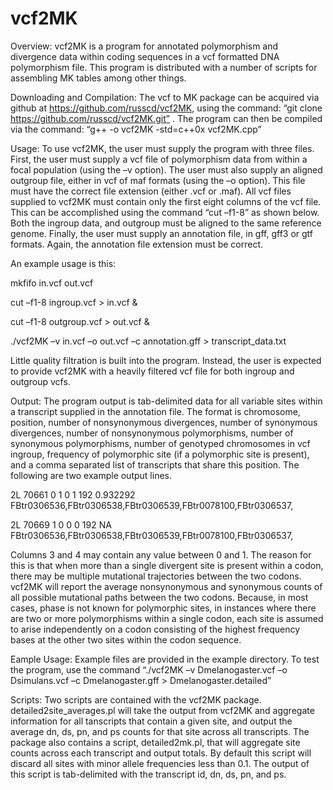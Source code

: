# vcf2MK

Overview: vcf2MK is a program for annotated polymorphism and divergence data within coding sequences in a vcf formatted DNA polymorphism file. This program is distributed with a number of scripts for assembling MK tables among other things.  

Downloading and Compilation: The vcf to MK package can be acquired via github at https://github.com/russcd/vcf2MK, using the command: “git clone https://github.com/russcd/vcf2MK.git” . The program can then be compiled via the command: “g++ -o vcf2MK -std=c++0x vcf2MK.cpp” 

Usage: To use vcf2MK, the user must supply the program with three files. First, the user must supply a vcf file of polymorphism data from within a focal population (using the –v option). The user must also supply an aligned outgroup file, either in vcf of maf formats (using the –o option). This file must have the correct file extension (either .vcf or .maf). All vcf files supplied to vcf2MK must contain only the first eight columns of the vcf file. This can be accomplished using the command “cut –f1-8” as shown below. Both the ingroup data, and outgroup must be aligned to the same reference genome. Finally, the user must supply an annotation file, in gff, gff3 or gtf formats. Again, the annotation file extension must be correct.

An example usage is this:

mkfifo in.vcf out.vcf

cut –f1-8 ingroup.vcf > in.vcf &

cut –f1-8 outgroup.vcf > out.vcf &

./vcf2MK –v in.vcf –o out.vcf –c annotation.gff > transcript_data.txt

Little quality filtration is built into the program. Instead, the user is expected to provide vcf2MK with a heavily filtered vcf file for both ingroup and outgroup vcfs.  

Output: The program output is tab-delimited data for all variable sites within a transcript supplied in the annotation file. The format is chromosome, position, number of nonsynonymous divergences, number of synonymous divergences, number of nonsynonymous polymorphisms, number of synonymous polymorphisms, number of genotyped chromosomes in vcf ingroup, frequency of polymorphic site (if a polymorphic site is present), and a comma separated list of transcripts that share this position. The following are two example output lines. 
 
2L	70661	0	1	0	1	192	0.932292	FBtr0306536,FBtr0306538,FBtr0306539,FBtr0078100,FBtr0306537,

2L	70669	1	0	0	0	192	NA	FBtr0306536,FBtr0306538,FBtr0306539,FBtr0078100,FBtr0306537,

Columns 3 and 4 may contain any value between 0 and 1. The reason for this is that when more than a single divergent site is present within a codon, there may be multiple mutational trajectories between the two codons. vcf2MK will report the average nonsynonymous and synonymous counts of all possible mutational paths between the two codons. Because, in most cases, phase is not known for polymorphic sites, in instances where there are two or more polymorphisms within a single codon, each site is assumed to arise independently on a codon consisting of the highest frequency bases at the other two sites within the codon sequence. 

Eample Usage: Example files are provided in the example directory. To test the program, use the command “./vcf2MK –v Dmelanogaster.vcf –o Dsimulans.vcf –c Dmelanogaster.gff > Dmelanogaster.detailed”

Scripts: Two scripts are contained with the vcf2MK package. detailed2site_averages.pl will take the output from vcf2MK and aggregate information for all tanscripts that contain a given site, and output the average dn, ds, pn, and ps counts for that site across all transcripts. The package also contains a script, detailed2mk.pl, that will aggregate site counts across each transcript and output totals. By default this script will discard all sites with minor allele frequencies less than 0.1. The output of this script is tab-delimited with the transcript id, dn, ds, pn, and ps. 

